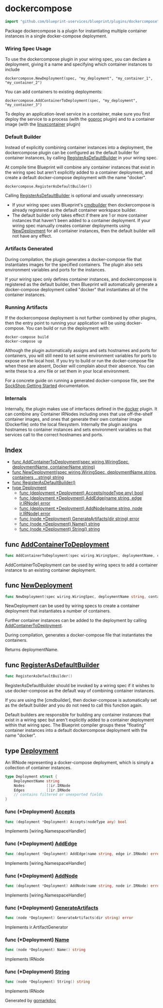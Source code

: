 <!-- Code generated by gomarkdoc. DO NOT EDIT -->

# dockercompose

```go
import "github.com/blueprint-uservices/blueprint/plugins/dockercompose"
```

Package dockercompose is a plugin for instantiating multiple container instances in a single docker\-compose deployment.

### Wiring Spec Usage

To use the dockercompose plugin in your wiring spec, you can declare a deployment, giving it a name and specifying which container instances to include

```
dockercompose.NewDeployment(spec, "my_deployment", "my_container_1", "my_container_2")
```

You can add containers to existing deployments:

```
dockercompose.AddContainerToDeployment(spec, "my_deployment", "my_container_3")
```

To deploy an application\-level service in a container, make sure you first deploy the service to a process \(with the [goproc](<https://github.com/Blueprint-uServices/blueprint/tree/main/plugins/goproc>) plugin\) and to a container image \(with the [linuxcontainer](<https://github.com/Blueprint-uServices/blueprint/tree/main/plugins/linuxcontainer>) plugin\)

### Default Builder

Instead of explicitly combining container instances into a deployment, the dockercompose plugin can be configured as the default builder for container instances, by calling [RegisterAsDefaultBuilder](<#RegisterAsDefaultBuilder>) in your wiring spec.

At compile time Blueprint will combine any container instances that exist in the wiring spec but aren't explicitly added to a container deployment, and create a default docker\-compose deployment with the name "docker".

```
dockercompose.RegisterAsDefaultBuilder()
```

Calling [RegisterAsDefaultBuilder](<#RegisterAsDefaultBuilder>) is optional and usually unnecessary:

- If your wiring spec uses Blueprint's [cmdbuilder](<https://github.com/Blueprint-uServices/blueprint/tree/main/plugins/cmdbuilder>) then dockercompose is already registered as the default container workspace builder.
- The default builder only takes effect if there are 1 or more container instances that haven't been added to a container deployment. If your wiring spec manually creates container deployments using [NewDeployment](<#NewDeployment>) for all container instances, then the default builder will not have any effect.

### Artifacts Generated

During compilation, the plugin generates a docker\-compose file that instantiates images for the specified containers. The plugin also sets environment variables and ports for the instances.

If your wiring spec only defines container instances, and dockercompose is registered as the default builder, then Blueprint will automatically generate a docker\-compose deployment called "docker" that instantiates all of the container instances.

### Running Artifacts

If the dockercompose deployment is not further combined by other plugins, then the entry point to running your application will be using docker\-compose. You can build or run the deployment with:

```
docker-compose build
docker-compose up
```

Although the plugin automatically assigns and sets hostnames and ports for containers, you will still need to set some environment variables for ports to expose on the local host. If you try to build or run the docker\-compose file when these are absent, Docker will complain about their absence. You can write these to a .env file or set them in your local environment.

For a concrete guide on running a generated docker\-compose file, see the [SockShop Getting Started](<https://github.com/Blueprint-uServices/blueprint/tree/main/examples/sockshop>) documentation.

### Internals

Internally, the plugin makes use of interfaces defined in the [docker](<https://github.com/Blueprint-uServices/blueprint/tree/main/plugins/docker>) plugin. It can combine any Container IRNodes including ones that use off\-the\-shelf container images, and ones that generate their own container image \(Dockerfile\) onto the local filesystem. Internally the plugin assigns hostnames to container instances and sets environment variables so that services call to the correct hostnames and ports.

## Index

- [func AddContainerToDeployment\(spec wiring.WiringSpec, deploymentName, containerName string\)](<#AddContainerToDeployment>)
- [func NewDeployment\(spec wiring.WiringSpec, deploymentName string, containers ...string\) string](<#NewDeployment>)
- [func RegisterAsDefaultBuilder\(\)](<#RegisterAsDefaultBuilder>)
- [type Deployment](<#Deployment>)
  - [func \(deployment \*Deployment\) Accepts\(nodeType any\) bool](<#Deployment.Accepts>)
  - [func \(deployment \*Deployment\) AddEdge\(name string, edge ir.IRNode\) error](<#Deployment.AddEdge>)
  - [func \(deployment \*Deployment\) AddNode\(name string, node ir.IRNode\) error](<#Deployment.AddNode>)
  - [func \(node \*Deployment\) GenerateArtifacts\(dir string\) error](<#Deployment.GenerateArtifacts>)
  - [func \(node \*Deployment\) Name\(\) string](<#Deployment.Name>)
  - [func \(node \*Deployment\) String\(\) string](<#Deployment.String>)


<a name="AddContainerToDeployment"></a>
## func [AddContainerToDeployment](<https://github.com/blueprint-uservices/blueprint/blob/main/plugins/dockercompose/wiring.go#L84>)

```go
func AddContainerToDeployment(spec wiring.WiringSpec, deploymentName, containerName string)
```

AddContainerToDeployment can be used by wiring specs to add a container instance to an existing container deployment.

<a name="NewDeployment"></a>
## func [NewDeployment](<https://github.com/blueprint-uservices/blueprint/blob/main/plugins/dockercompose/wiring.go#L96>)

```go
func NewDeployment(spec wiring.WiringSpec, deploymentName string, containers ...string) string
```

NewDeployment can be used by wiring specs to create a container deployment that instantiates a number of containers.

Further container instances can be added to the deployment by calling [AddContainerToDeployment](<#AddContainerToDeployment>).

During compilation, generates a docker\-compose file that instantiates the containers.

Returns deploymentName.

<a name="RegisterAsDefaultBuilder"></a>
## func [RegisterAsDefaultBuilder](<https://github.com/blueprint-uservices/blueprint/blob/main/plugins/dockercompose/defaults.go#L18>)

```go
func RegisterAsDefaultBuilder()
```

RegisterAsDefaultBuilder should be invoked by a wiring spec if it wishes to use docker\-compose as the default way of combining container instances.

If you are using the \[cmdbuilder\], then docker\-compose is automatically set as the default builder and you do not need to call this function again.

Default builders are responsible for building any container instances that exist in a wiring spec but aren't explicitly added to a container deployment within that wiring spec. The Blueprint compiler groups these "floating" container instances into a default dockercompose deployment with the name "docker".

<a name="Deployment"></a>
## type [Deployment](<https://github.com/blueprint-uservices/blueprint/blob/main/plugins/dockercompose/ir.go#L9-L16>)

An IRNode representing a docker\-compose deployment, which is simply a collection of container instances.

```go
type Deployment struct {
    DeploymentName string
    Nodes          []ir.IRNode
    Edges          []ir.IRNode
    // contains filtered or unexported fields
}
```

<a name="Deployment.Accepts"></a>
### func \(\*Deployment\) [Accepts](<https://github.com/blueprint-uservices/blueprint/blob/main/plugins/dockercompose/wiring.go#L117>)

```go
func (deployment *Deployment) Accepts(nodeType any) bool
```

Implements \[wiring.NamespaceHandler\]

<a name="Deployment.AddEdge"></a>
### func \(\*Deployment\) [AddEdge](<https://github.com/blueprint-uservices/blueprint/blob/main/plugins/dockercompose/wiring.go#L123>)

```go
func (deployment *Deployment) AddEdge(name string, edge ir.IRNode) error
```

Implements \[wiring.NamespaceHandler\]

<a name="Deployment.AddNode"></a>
### func \(\*Deployment\) [AddNode](<https://github.com/blueprint-uservices/blueprint/blob/main/plugins/dockercompose/wiring.go#L129>)

```go
func (deployment *Deployment) AddNode(name string, node ir.IRNode) error
```

Implements \[wiring.NamespaceHandler\]

<a name="Deployment.GenerateArtifacts"></a>
### func \(\*Deployment\) [GenerateArtifacts](<https://github.com/blueprint-uservices/blueprint/blob/main/plugins/dockercompose/deploy.go#L50>)

```go
func (node *Deployment) GenerateArtifacts(dir string) error
```

Implements ir.ArtifactGenerator

<a name="Deployment.Name"></a>
### func \(\*Deployment\) [Name](<https://github.com/blueprint-uservices/blueprint/blob/main/plugins/dockercompose/ir.go#L19>)

```go
func (node *Deployment) Name() string
```

Implements IRNode

<a name="Deployment.String"></a>
### func \(\*Deployment\) [String](<https://github.com/blueprint-uservices/blueprint/blob/main/plugins/dockercompose/ir.go#L24>)

```go
func (node *Deployment) String() string
```

Implements IRNode

Generated by [gomarkdoc](<https://github.com/princjef/gomarkdoc>)
